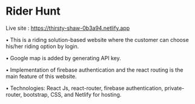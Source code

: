 # Rider Hunt

Live site : https://thirsty-shaw-0b3a94.netlify.app



• This is a riding solution-based website where the customer can choose his/her riding option by login.

• Google map is added by generating API key. 


• Implementation of firebase authentication and the react routing is the main feature of this website.

• Technologies: React Js, react-router, firebase authentication, private-router, bootstrap, CSS, and Netlify for  hosting. 

